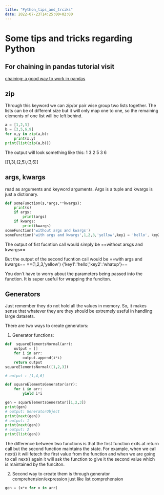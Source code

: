 ```yaml
---
title: "Python_tips_and_trciks"
date: 2022-07-23T14:25:00+02:00
---
```



# Some tips and tricks regarding Python
## For chaining in pandas tutorial visit
[chaining: a good way to work in pandas](https://github.com/sudo-umar/python/blob/main/practice.ipynb)
## zip 

Through this keyword we can zip/or pair wise group two lists together. The lists can be of different size but it will only map one to one, so the remaining elements of one list will be left behind.
```python
a = [1,2,3]
b = [3,5,6,9]
for x,y in zip(a,b):
	print(x,y)
print(list(zip(a,b)))
```

The output will look something like this:
1 3
2 5 
3 6

[(1,3),(2,5),(3,6)]

## args, kwargs

read as arguments and keyword arguments. Args is a tuple and kwargs is just a dictionary.

```python
def someFunction(s,*args,**kwargs):
	print(s)
	if args:
		print(args)
	if kwargs:
		print(kwargs)
someFunction('without args and kwargs')
someFunction('with args and kwargs',1,2,3,'yellow',key1 = 'hello', key2 = 'whatup')
```



The output of fist fucntion call would simply be 
==without arsgs and kwargs==

But the output of the second fucntion call would be 
==with args and kwargs==
==(1,2,3,'yellow')
{'key1':'hello','key2':'whatup'}==

You don't have to worry about the parameters being passed into the function. It is super useful for wrapping the funciton.

## Generators

Just remember they do not hold all the values in memory. So, it makes sense that whatever they are they should be extremely useful in handling large datasets.

There are two ways to create generators:
1. Generator functions:

```python
def  squareElementsNormal(arr):
	output = []
	for i in arr:
		output.append(i*i)
	return output
squareElementsNormal([1,2,3])

# output : [1,4,6]

def squareElementsGenerator(arr):
	for i in arr:
		yield i*i

gen = squarElementsGenerator([1,2,3])
print(gen)
# output: GeneratorObject
print(next(gen))
# output: 1
print(next(gen))
# output: 2
print(list(gen))
```

The difference between two functions is that the first function exits at return call but the second function maintains the state. For example, when we call next() it will fetech the first value from the function and when we are going to call next() again it will ask the function to give it the second value which is maintained by the funciton. 

2. Second way to create them is through  generator comprehension/expression just like list comprehension
```python
gen = (x*x for x in arr)
```
